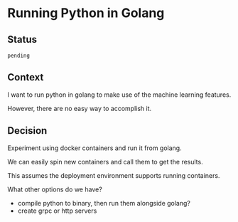 # Running Python in Golang

## Status

`pending` 
## Context
I want to run python in golang to make use of the machine learning features.

However, there are no easy way to accomplish it.

## Decision

Experiment using docker containers and run it from golang.

We can easily spin new containers and call them to get the results.

This assumes the deployment environment supports running containers.

What other options do we have?
- compile python to binary, then run them alongside golang?
- create grpc or http servers
